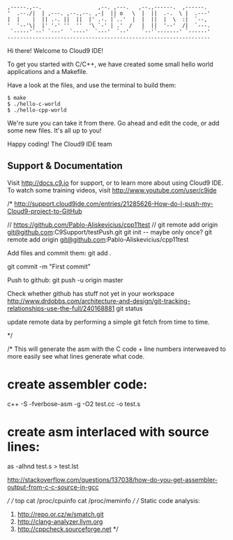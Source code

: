     ,-----.,--.                  ,--. ,---.   ,--.,------.  ,------.
    '  .--./|  | ,---. ,--.,--. ,-|  || o   \  |  ||  .-.  \ |  .---'
    |  |    |  || .-. ||  ||  |' .-. |`..'  |  |  ||  |  \  :|  `--, 
    '  '--'\|  |' '-' ''  ''  '\ `-' | .'  /   |  ||  '--'  /|  `---.
     `-----'`--' `---'  `----'  `---'  `--'    `--'`-------' `------'
    ----------------------------------------------------------------- 


Hi there! Welcome to Cloud9 IDE!

To get you started with C/C++, we have created some small hello world
applications and a Makefile.

Have a look at the files, and use the terminal to build them:

    $ make
    $ ./hello-c-world
    $ ./hello-cpp-world

We're sure you can take it from there. Go ahead and edit the code, 
or add some new files. It's all up to you! 

Happy coding!
The Cloud9 IDE team


## Support & Documentation

Visit http://docs.c9.io for support, or to learn more about using Cloud9 IDE. 
To watch some training videos, visit http://www.youtube.com/user/c9ide

/*
http://support.cloud9ide.com/entries/21285626-How-do-I-push-my-Cloud9-project-to-GitHub

// https://github.com/Pablo-Aliskevicius/cpp11test
// git remote add origin git@github.com:C9Support/testPush.git 
git init -- maybe only once? 
git remote add origin git@github.com:Pablo-Aliskevicius/cpp11test 

Add files and commit them:
git add . 

git commit -m "First commit"

Push to github: 
git push -u origin master

Check whether github has stuff not yet in your workspace
http://www.drdobbs.com/architecture-and-design/git-tracking-relationships-use-the-full/240168881
git status 

update remote data by performing a simple git fetch <remote-name> from time to time.

*/

/*
This will generate the asm with the C code + line numbers interweaved to more easily see what lines generate what code.

# create assembler code:
c++ -S -fverbose-asm -g -O2 test.cc -o test.s
# create asm interlaced with source lines:
as -alhnd test.s > test.lst

http://stackoverflow.com/questions/137038/how-do-you-get-assembler-output-from-c-c-source-in-gcc

*/
/*
top 
cat /proc/cpuinfo
cat /proc/meminfo
*/
/*
Static code analysis: 
1. http://repo.or.cz/w/smatch.git
2. http://clang-analyzer.llvm.org
3. http://cppcheck.sourceforge.net
*/